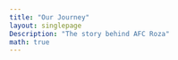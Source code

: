 ```yaml
---
title: "Our Journey"
layout: singlepage
Description: "The story behind AFC Roza"
math: true
---
```


